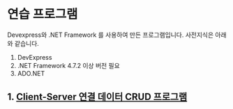 # 연습 프로그램

Devexpress와 .NET Framework 를 사용하여 만든 프로그램입니다. 사전지식은 아래와 같습니다.

1. DevExpress
2. .NET Framework 4.7.2 이상 버전 필요
3. ADO.NET

## 1. [Client-Server 연결 데이터 CRUD 프로그램](project001_client_server.md)
